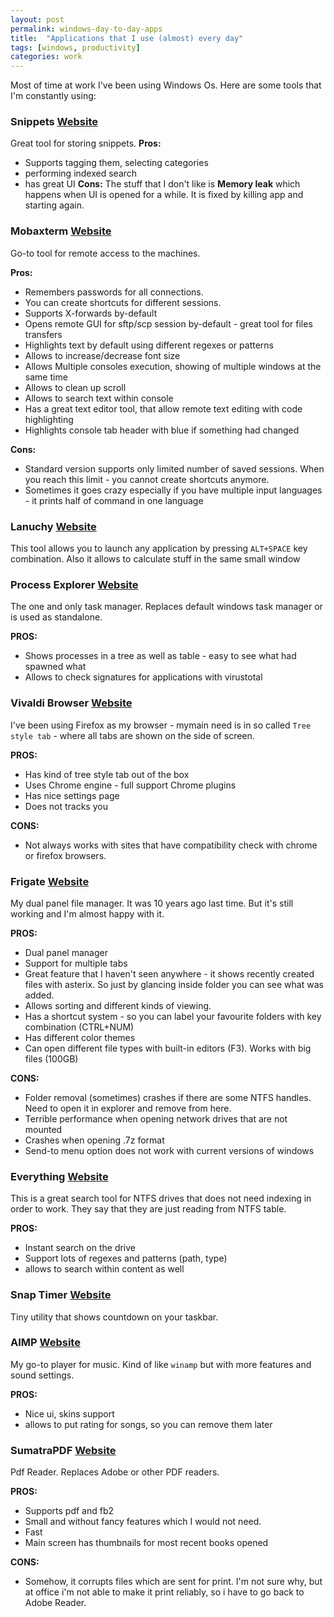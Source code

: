 ```yaml
---
layout: post
permalink: windows-day-to-day-apps
title:  "Applications that I use (almost) every day"
tags: [windows, productivity]
categories: work
---
```


Most of time at work I've been using Windows Os. Here are some tools that I'm constantly using: 

### Snippets [Website][snippets-site]
Great tool for storing snippets.
__Pros:__
* Supports tagging them, selecting categories 
* performing indexed search
* has great UI
__Cons:__
The stuff that I don't like is __Memory leak__ which happens when UI is opened for a while. 
It is fixed by killing app and starting again. 

### Mobaxterm [Website][mobaxterm-site]
Go-to tool for remote access to the machines. 

__Pros:__
* Remembers passwords for all connections.
* You can create shortcuts for different sessions. 
* Supports X-forwards by-default 
* Opens remote GUI for sftp/scp session by-default - great tool for files transfers
* Highlights text by default using different regexes or patterns
* Allows to increase/decrease font size
* Allows Multiple consoles execution, showing of multiple windows at the same time
* Allows to clean up scroll
* Allows to search text within console
* Has a great text editor tool, that allow remote text editing with code highlighting
* Highlights console tab header with blue if something had changed

__Cons:__
* Standard version supports only limited number of saved sessions. When you reach this limit - you cannot create shortcuts anymore.
* Sometimes it goes crazy especially if you have multiple input languages - it prints half of command in one language

### Lanuchy [Website][launchy-site]
This tool allows you to launch any application by pressing `ALT+SPACE` key combination.
Also it allows to calculate stuff in the same small window


### Process Explorer [Website][process-explorer-site]
The one and only task manager. Replaces default windows task manager or is used as standalone.

__PROS:__
* Shows processes in a tree as well as table - easy to see what had spawned what
* Allows to check signatures for applications with virustotal


### Vivaldi Browser [Website][vivaldi-site]
I've been using Firefox as my browser - mymain need is in so called `Tree style tab` - where all tabs are shown on the side of screen.

__PROS:__
* Has kind of tree style tab out of the box
* Uses Chrome engine - full support Chrome plugins
* Has nice settings page
* Does not tracks you 

__CONS:__
* Not always works with sites that have compatibility check with chrome or firefox browsers. 

### Frigate [Website][frigate-site]
My dual panel file manager. It was 10 years ago last time. But it's still working and I'm almost happy with it.

__PROS:__
* Dual panel manager
* Support for multiple tabs
* Great feature that I haven't seen anywhere - it shows recently created files with asterix. So just by glancing inside folder you can see what was added.
* Allows sorting and different kinds of viewing.
* Has a shortcut system - so you can label your favourite folders with key combination (CTRL+NUM)
* Has different color themes
* Can open different file types with built-in editors (F3). Works with big files (100GB)

__CONS:__
* Folder removal (sometimes) crashes if there are some NTFS handles. Need to open it in explorer and remove from here.
* Terrible performance when opening network drives that are not mounted 
* Crashes when opening .7z format
* Send-to menu option does not work with current versions of windows 
 
### Everything [Website][everything-site]
This is a great search tool for NTFS drives that does not need indexing in order to work. They say that they are just reading from NTFS table.

__PROS:__
* Instant search on the drive
* Support lots of regexes and patterns (path, type)
* allows to search within content as well

### Snap Timer [Website][snap-time-site]
Tiny utility that shows countdown on your taskbar.

### AIMP [Website][aimp-site]
My go-to player for music. Kind of like `winamp` but with more features and sound settings. 

__PROS:__
* Nice ui, skins support
* allows to put rating for songs, so you can remove them later 

### SumatraPDF [Website][sumatra-site]
Pdf Reader. Replaces Adobe or other PDF readers. 

__PROS:__
* Supports pdf and fb2
* Small and without fancy features which I would not need.
* Fast
* Main screen has thumbnails for most recent books opened

__CONS:__
* Somehow, it corrupts files which are sent for print. I'm not sure why, but at office i'm not able to make it print reliably, so i have to go back to Adobe Reader. 

[mobaxterm-site]: mobaxterm.mobatek.net/
[launchy-site]: https://www.launchy.net/
[snippets-site]: http://snippets.me/
[console-emulator]: https://conemu.github.io/
[frigate-site]: http://www.frigate3.com/index.php
[snap-time-site]: https://dan.hersam.com/software/snaptimer/
[everything-site]: https://www.voidtools.com/downloads/
[vivaldi-site]: https://vivaldi.com/
[aimp-site]: http://www.aimp.ru/
[sumatra-site]: https://www.sumatrapdfreader.org/free-pdf-reader.html
[process-explorer-site]: https://docs.microsoft.com/en-us/sysinternals/downloads/process-explorer